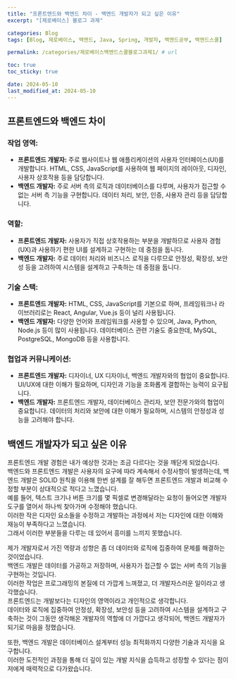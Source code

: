```yaml
---
title: "프론트엔드와 백엔드 차이 - 백엔드 개발자가 되고 싶은 이유"
excerpt: "[제로베이스] 블로그 과제"

categories: Blog
tags: [Blog, 제로베이스, 백엔드, Java, Spring, 개발자, 백엔드공부, 백엔드스쿨]

permalink: /categories/제로베이스백엔드스쿨블로그과제1/ # url

toc: true
toc_sticky: true

date: 2024-05-10
last_modified_at: 2024-05-10
---
```


## 프론트엔드와 백엔드 차이

### 작업 영역:

- **프론트엔드 개발자:** 주로 웹사이트나 웹 애플리케이션의 사용자 인터페이스(UI)를 개발합니다. HTML, CSS, JavaScript를 사용하여 웹 페이지의 레이아웃, 디자인, 사용자 상호작용 등을 담당합니다.
- **백엔드 개발자:** 주로 서버 측의 로직과 데이터베이스를 다루며, 사용자가 접근할 수 없는 서버 측 기능을 구현합니다. 데이터 처리, 보안, 인증, 사용자 관리 등을 담당합니다.

### 역할:

- **프론트엔드 개발자:** 사용자가 직접 상호작용하는 부분을 개발하므로 사용자 경험(UX)과 사용하기 편한 UI를 설계하고 구현하는 데 중점을 둡니다.
- **백엔드 개발자:** 주로 데이터 처리와 비즈니스 로직을 다루므로 안정성, 확장성, 보안성 등을 고려하여 시스템을 설계하고 구축하는 데 중점을 둡니다.

### 기술 스택:

- **프론트엔드 개발자:** HTML, CSS, JavaScript를 기본으로 하며, 프레임워크나 라이브러리로는 React, Angular, Vue.js 등이 널리 사용됩니다.
- **백엔드 개발자:** 다양한 언어와 프레임워크를 사용할 수 있으며, Java, Python, Node.js 등이 많이 사용됩니다. 데이터베이스 관련 기술도 중요한데, MySQL, PostgreSQL, MongoDB 등을 사용합니다.

### 협업과 커뮤니케이션:

- **프론트엔드 개발자:** 디자이너, UX 디자이너, 백엔드 개발자와의 협업이 중요합니다. UI/UX에 대한 이해가 필요하며, 디자인과 기능을 조화롭게 결합하는 능력이 요구됩니다.
- **백엔드 개발자:** 프론트엔드 개발자, 데이터베이스 관리자, 보안 전문가와의 협업이 중요합니다. 데이터의 처리와 보안에 대한 이해가 필요하며, 시스템의 안정성과 성능을 고려해야 합니다.

## 백엔드 개발자가 되고 싶은 이유
프론트엔드 개발 경험은 내가 예상한 것과는 조금 다르다는 것을 깨닫게 되었습니다.<br>
백엔드와 프론트엔드 개발은 사용자의 요구에 따라 계속해서 수정사항이 발생하는데, 백엔드 개발은 SOLID 원칙을 이용해 한번 설계를 잘 해두면 프론트엔드 개발과 비교해 수정할 부분이 상대적으로 적다고 느꼈습니다. <br>
예를 들어, 텍스트 크기나 버튼 크기를 몇 픽셀로 변경해달라는 요청이 들어오면 개발자도구를 열어서 하나씩 찾아가며 수정해야 했습니다.<br>
이러한 작은 디자인 요소들을 수정하고 개발하는 과정에서 저는 디자인에 대한 이해와 재능이 부족하다고 느꼈습니다. <br>
그래서 이러한 부분들을 다루는 데 있어서 흥미를 느끼지 못했습니다.<br>

제가 개발자로서 가진 역량과 성향은 좀 더 데이터와 로직에 집중하여 문제를 해결하는 것이었습니다.<br>
백엔드 개발은 데이터를 가공하고 저장하며, 사용자가 접근할 수 없는 서버 측의 기능을 구현하는 것입니다.<br>
이러한 작업은 프로그래밍의 본질에 더 가깝게 느껴졌고, 더 개발자스러운 일이라고 생각했습니다. <br>
프론트엔드는 개발보다는 디자인의 영역이라고 개인적으로 생각합니다. <br>
데이터와 로직에 집중하여 안정성, 확장성, 보안성 등을 고려하여 시스템을 설계하고 구축하는 것이 그동안 생각해온 개발자의 역할에 더 가깝다고 생각되어, 백엔드 개발자가 되기로 마음을 정했습니다.<br>

또한, 백엔드 개발은 데이터베이스 설계부터 성능 최적화까지 다양한 기술과 지식을 요구합니다. <br>
이러한 도전적인 과정을 통해 더 깊이 있는 개발 지식을 습득하고 성장할 수 있다는 점이 저에게 매력적으로 다가왔습니다.<br>
